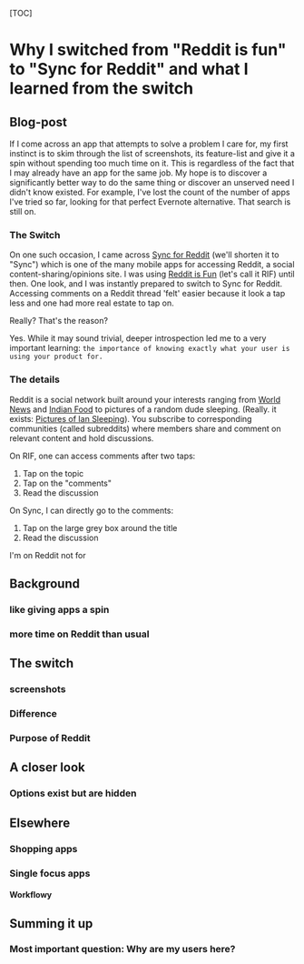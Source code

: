 

[TOC]

# Why I switched from "Reddit is fun" to "Sync for Reddit" and what I learned from the switch

## Blog-post

If I come across an app that attempts to solve a problem I care for, my first instinct is to skim through the list of screenshots, its feature-list and give it a spin without spending too much time on it. This is regardless of the fact that I may already have an app for the same job. My hope is to discover a significantly better way to do the same thing or discover an unserved need I didn't know existed. For example, I've lost the count of the number of apps I've tried so far, looking for that perfect Evernote alternative. That search is still on.

### The Switch

On one such occasion, I came across [Sync for Reddit](https://play.google.com/store/apps/details?id=com.laurencedawson.reddit_sync&hl=en) (we'll shorten it to "Sync") which is one of the many mobile apps for accessing Reddit, a social content-sharing/opinions site. I was using [Reddit is Fun](https://play.google.com/store/apps/details?id=com.andrewshu.android.redditdonation) (let's call it RIF) until then. One look, and I was instantly prepared to switch to Sync for Reddit. Accessing comments on a Reddit thread 'felt' easier because it look a tap less and one had more real estate to tap on. 

Really? That's the reason? 

Yes. While it may sound trivial, deeper introspection led me to a very important learning: `the importance of knowing exactly what your user is using your product for.`

### The details

Reddit is a social network built around your interests ranging from [World News](https://www.reddit.com/r/worldnews/) and [Indian Food](https://www.reddit.com/r/IndianFood/) to pictures of a random dude sleeping. (Really. it exists: [Pictures of Ian Sleeping](https://www.reddit.com/r/picturesofiansleeping)). You subscribe to corresponding communities (called subreddits) where members share and comment on relevant content and hold discussions. 

On RIF, one can access comments after two taps:

1) Tap on the topic
2) Tap on the "comments"
3) Read the discussion

On Sync, I can directly go to the comments:  
1) Tap on the large grey box around the title
2) Read the discussion

I'm on Reddit not for 


## Background

### like giving apps a spin
### more time on Reddit than usual

## The switch
### screenshots
### Difference
### Purpose of Reddit

## A closer look
### Options exist but are hidden

## Elsewhere
### Shopping apps
### Single focus apps	
#### Workflowy

## Summing it up
### Most important question: Why are my users here? 

## 